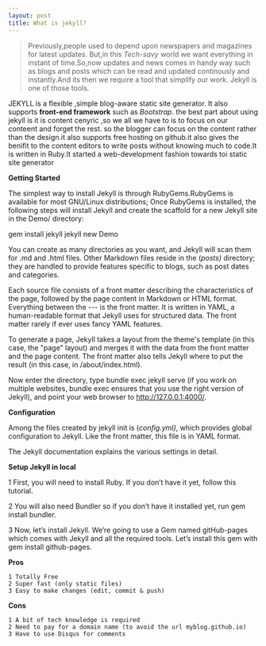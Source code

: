 ```yaml
---
layout: post
title: What is jekyll?
---
```

   
> Previously,people used to depend upon newspapers and magazines for latest updates. But,in this _Tech-savy_ world we want everything in instant of time.So,now updates and news comes in handy way such as blogs and posts which can be read and updated continously and instantly.And its then we require a tool that simplify our work. Jekyll  is one of those tools.
      
   JEKYLL is a  flexible ,simple blog-aware static site generator. It also supports **front-end framework** such as _Bootstrap_. the best part about using jekyll is it is content cenyric ,so we all we have to is to focus on our conteent and forget the rest. so the blogger can focus on the content rather than the design.it also supports free hosting on github.it also gives the benifit to the content editors to write posts without knowing much to code.It is written in Ruby.It started a web-development fashion towards toi static site generator

**Getting Started**

The simplest way to install Jekyll is through RubyGems.RubyGems is available for most GNU/Linux distributions; Once RubyGems is installed, the following steps will install Jekyll and create the scaffold for a new Jekyll site in the Demo/ directory:

gem install jekyll jekyll new Demo

You can create as many directories as you want, and Jekyll will scan them for .md and .html files. Other Markdown files reside in the (_posts)_ directory; they are handled to provide features specific to blogs, such as post dates and categories.

Each source file consists of a front matter describing the characteristics of the page, followed by the page content in Markdown or HTML format. 
Everything between the --- is the front matter. It is written in YAML, a human-readable format that Jekyll uses for structured data. The front matter rarely if ever uses fancy YAML features.

To generate a page, Jekyll takes a layout from the theme's template (in this case, the "page" layout) and merges it with the data from the front matter and the page content. The front matter also tells Jekyll where to put the result (in this case, in /about/index.html).

Now enter the directory, type bundle exec jekyll serve (if you work on multiple websites, bundle exec ensures that you use the right version of Jekyll), and point your web browser to http://127.0.0.1:4000/. 

**Configuration**

Among the files created by jekyll init is (_config.yml)_, which provides global configuration to Jekyll. Like the front matter, this file is in YAML format.

The Jekyll documentation explains the various settings in detail.

**Setup Jekyll in local**

   1 First, you will need to install Ruby. If you don’t have it yet, follow this tutorial.

   2 You will also need Bundler so if you don’t have it installed yet, run gem install bundler.

   3 Now, let’s install Jekyll. We’re going to use a Gem named gitHub-pages which comes with Jekyll and all the required tools. Let’s install this gem with gem install github-pages.



**Pros**

    1 Totally Free
    2 Super fast (only static files)
    3 Easy to make changes (edit, commit & push)

**Cons**

    1 A bit of tech knowledge is required
    2 Need to pay for a domain name (to avoid the url myblog.github.io)
    3 Have to use Disqus for comments


